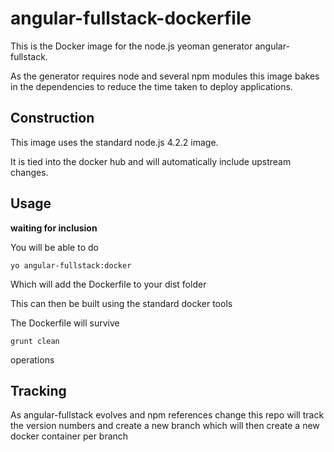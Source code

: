 # angular-fullstack-dockerfile

This is the Docker image for the node.js yeoman generator angular-fullstack.

As the generator requires node and several npm modules this image bakes in the dependencies to reduce the time taken to deploy applications.

## Construction

This image uses the standard node.js 4.2.2 image. 

It is tied into the docker hub and will automatically include upstream changes.

## Usage

**waiting for inclusion** 

You will be able to do 

    yo angular-fullstack:docker
    
Which will add the Dockerfile to your dist folder

This can then be built using the standard docker tools

The Dockerfile will survive
    
    grunt clean
    
operations

## Tracking

As angular-fullstack evolves and npm references change this repo will track the version numbers and create a new branch which will then create a new docker container per branch